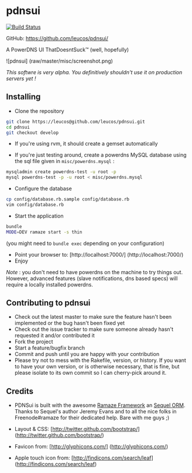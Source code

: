 pdnsui
======

[![Build
Status](https://secure.travis-ci.org/leucos/pdnsui.png?branch=master)](http://travis-ci.org/earzue/pdnsui)

GitHub: https://github.com/leucos/pdnsui/

A PowerDNS UI ThatDoesntSuck™ (well, hopefully)

![pdnsui]
(raw/master/misc/screenshot.png)

_This softwre is *very* alpha. You definitively shouldn't use it on
production servers yet !_

Installing
----------

* Clone the repository

```bash
git clone https://leucos@github.com/leucos/pdnsui.git
cd pdnsui
git checkout develop
```

* If you're using rvm, it should create a gemset automatically

* If you're just testing around, create a powerdns MySQL database using
  the sql file given in `misc/powerdns.mysql` :

```bash
mysqladmin create powerdns-test -u root -p
mysql powerdns-test -p -u root < misc/powerdns.mysql
```

* Configure the database

```bash
cp config/database.rb.sample config/database.rb
vim config/database.rb
```

* Start the application 

```bash
bundle
MODE=DEV ramaze start -s thin
```
(you might need to `bundle exec` depending on your configuration)

* Point your browser to: [http://localhost:7000/] (http://localhost:7000/)
* Enjoy

_Note_ : you don't need to have powerdns on the machine to try things out.
However, advanced features (slave notifications, dns based specs) will
require a locally installed powerdns.

Contributing to pdnsui
----------------------
 
* Check out the latest master to make sure the feature hasn't been
  implemented or the bug hasn't been fixed yet
* Check out the issue tracker to make sure someone already hasn't
  requested it and/or contributed it
* Fork the project
* Start a feature/bugfix branch
* Commit and push until you are happy with your contribution
* Please try not to mess with the Rakefile, version, or history. If you
  want to have your own version, or is otherwise necessary, that is
fine, but please isolate to its own commit so I can cherry-pick around
it.

Credits
-------
- PDNSui is built with the awesome [Ramaze
  Framework](https://github.com/Ramaze/ramaze) an [Sequel
ORM](https://github.com/jeremyevans/sequel). Thanks to Sequel's author
Jeremy Evans and to all the nice folks in Freenode#ramaze for their
dedicated help. Bare with me guys ;)

- Layout & CSS: [http://twitter.github.com/bootstrap/]
(http://twitter.github.com/bootstrap/)

- Favicon from: [http://glyphicons.com/] (http://glyphicons.com/)

- Apple touch icon from: [http://findicons.com/search/leaf] (http://findicons.com/search/leaf)

